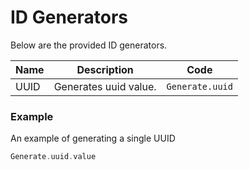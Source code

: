 # ID Generators

Below are the provided ID generators.

| Name | Description           | Code            |
|------|-----------------------|-----------------|
| UUID | Generates uuid value. | `Generate.uuid` |

### Example
An example of generating a single UUID
```scala
Generate.uuid.value
```

